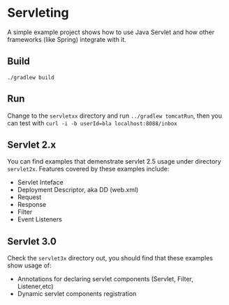 # Servleting
A simple example project shows how to use Java Servlet and how other frameworks
(like Spring) integrate with it.


## Build
`./gradlew build`

## Run
Change to the `servletxx` directory and run `../gradlew tomcatRun`, then you can test with `curl -i -b userId=bla localhost:8088/inbox`

## Servlet 2.x
You can find examples that demenstrate servlet 2.5 usage under directory `servlet2x`. Features covered by these examples include:

- Servlet Inteface
- Deployment Descriptor, aka DD (web.xml)
- Request
- Response
- Filter
- Event Listeners

## Servlet 3.0
Check the `servlet3x` directory out, you should find that these examples show usage of:

- Annotations for declaring servlet components (Servlet, Filter, Listener,etc)
- Dynamic servlet components registration

